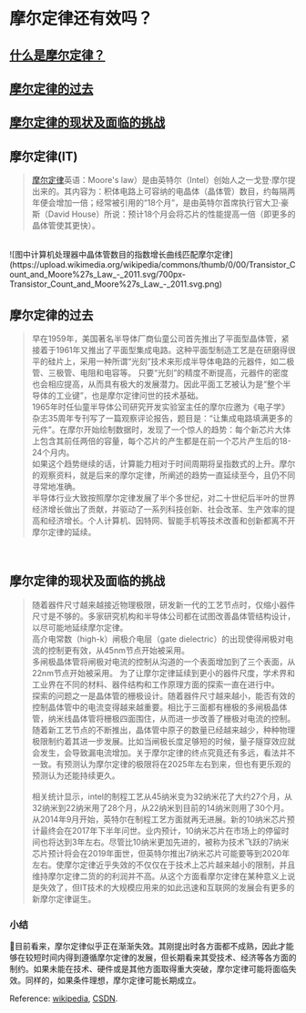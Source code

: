 # 摩尔定律还有效吗？

## [什么是摩尔定律？](#1)
## [摩尔定律的过去](#2)
## [摩尔定律的现状及面临的挑战](#3)

<h2 id="1">摩尔定律(IT)</h2>

> [摩尔定律](https://zh.wikipedia.org/zh-hans/%E6%91%A9%E5%B0%94%E5%AE%9A%E5%BE%8B)英语：Moore's law）是由英特尔（Intel）创始人之一戈登·摩尔提出来的。其内容为：积体电路上可容纳的电晶体（晶体管）数目，约每隔两年便会增加一倍；经常被引用的“18个月”，是由英特尔首席执行官大卫·豪斯（David House）所说：预计18个月会将芯片的性能提高一倍（即更多的晶体管使其更快）。
<br>
![图中计算机处理器中晶体管数目的指数增长曲线匹配摩尔定律](https://upload.wikimedia.org/wikipedia/commons/thumb/0/00/Transistor_Count_and_Moore%27s_Law_-_2011.svg/700px-Transistor_Count_and_Moore%27s_Law_-_2011.svg.png)
<br>
<h2 id="2">摩尔定律的过去</h2>

> 早在1959年，美国著名半导体厂商仙童公司首先推出了平面型晶体管，紧接着于1961年又推出了平面型集成电路。这种平面型制造工艺是在研磨得很平的硅片上，采用一种所谓“光刻”技术来形成半导体电路的元器件，如二极管、三极管、电阻和电容等。 只要“光刻”的精度不断提高，元器件的密度也会相应提高，从而具有极大的发展潜力。因此平面工艺被认为是“整个半导体的工业键”，也是摩尔定律问世的技术基础。 <br>
1965年时任仙童半导体公司研究开发实验室主任的摩尔应邀为《电子学》杂志35周年专刊写了一篇观察评论报告，题目是：“让集成电路填满更多的元件”。在摩尔开始绘制数据时，发现了一个惊人的趋势：每个新芯片大体上包含其前任两倍的容量，每个芯片的产生都是在前一个芯片产生后的18-24个月内。 <br>
如果这个趋势继续的话，计算能力相对于时间周期将呈指数式的上升。摩尔的观察资料，就是后来的摩尔定律，所阐述的趋势一直延续至今，且仍不同寻常地准确。<br>
半导体行业大致按照摩尔定律发展了半个多世纪，对二十世纪后半叶的世界经济增长做出了贡献，并驱动了一系列科技创新、社会改革、生产效率的提高和经济增长。个人计算机、因特网、智能手机等技术改善和创新都离不开摩尔定律的延续。
<br>

<h2 id="3">摩尔定律的现状及面临的挑战</h2>

>随着器件尺寸越来越接近物理极限，研发新一代的工艺节点时，仅缩小器件尺寸是不够的。多家研究机构和半导体公司都在试图改善晶体管结构设计，以尽可能地延续摩尔定律。<br>
高介电常数（high-k）闸极介电层（gate dielectric）的出现使得闸极对电流的控制更有效，从45nm节点开始被采用。<br>
多闸极晶体管将闸极对电流的控制从沟道的一个表面增加到了三个表面，从22nm节点开始被采用。
为了让摩尔定律延续到更小的器件尺度，学术界和工业界在不同的材料、器件结构和工作原理方面的探索一直在进行中。<br>
探索的问题之一是晶体管的栅极设计。随着器件尺寸越来越小，能否有效的控制晶体管中的电流变得越来越重要。相比于三面都有栅极的多闸极晶体管，纳米线晶体管将栅极四面围住，从而进一步改善了栅极对电流的控制。<br>
随着新工艺节点的不断推出，晶体管中原子的数量已经越来越少，种种物理极限制约着其进一步发展。比如当闸极长度足够短的时候，量子隧穿效应就会发生，会导致漏电流增加。关于摩尔定律的终点究竟还有多远，看法并不一致。有预测认为摩尔定律的极限将在2025年左右到来，但也有更乐观的预测认为还能持续更久。
<br><br>
相关统计显示，intel的制程工艺从45纳米变为32纳米花了大约27个月，从32纳米到22纳米用了28个月，从22纳米到目前的14纳米则用了30个月。从2014年9月开始，英特尔在制程工艺方面就再无进展。新的10纳米芯片预计最终会在2017年下半年问世。业内预计，10纳米芯片在市场上的停留时间也将达到3年左右。尽管比10纳米更加先进的，被称为技术飞跃的7纳米芯片预计将会在2019年面世，但英特尔推出7纳米芯片可能要等到2020年左右。使摩尔定律近乎失效的不仅仅在于技术上芯片越来越小的限制，并且维持摩尔定律二货的的利润并不高。从这个方面看摩尔定律在某种意义上说是失效了，但IT技术的大规模应用来的如此迅速和互联网的发展会有更多的新摩尔定律诞生。

### 小结
目前看来，摩尔定律似乎正在渐渐失效。其刚提出时各方面都不成熟，因此才能够在较短时间内得到遵循摩尔定律的发展，但长期看来其受技术、经济等各方面的制约。如果未能在技术、硬件或是其他方面取得重大突破，摩尔定律可能将面临失效。同样的，如果条件理想，摩尔定律可能长期成立。 

Reference: [wikipedia](https://zh.wikipedia.org/wiki/Wikipedia:%E9%A6%96%E9%A1%B5), [CSDN](https://www.csdn.net/).
